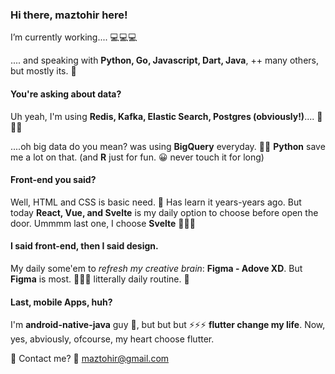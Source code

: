 ### Hi there, maztohir here!

I’m currently working.... :computer::computer::computer:

.... and speaking with **Python, Go, Javascript, Dart, Java**, ++ many others, but mostly its. :information_desk_person:

#### You're asking about data?

Uh yeah, I'm using **Redis, Kafka, Elastic Search, Postgres (obviously!)**.... :floppy_disk::floppy_disk::floppy_disk:

....oh big data do you mean? was using **BigQuery** everyday. :mag_right::mag_right: **Python** save me a lot on that. (and **R** just for fun. :grinning: never touch it for long)

#### Front-end you said?

Well, HTML and CSS is basic need. :kiss: Has learn it years-years ago. But today **React, Vue, and Svelte** is my daily option to choose before open the door. Ummmm last one, I choose **Svelte** :love_letter::love_letter::love_letter:

#### I said front-end, then I said design.

My daily some'em to *refresh my creative brain*: **Figma - Adove XD**. But **Figma** is most. :love_letter::love_letter::love_letter: litterally daily routine. :couplekiss:

#### Last, mobile Apps, huh?

I'm **android-native-java** guy :hatching_chick:, but but but :zap::zap::zap: **flutter change my life**. Now, yes, abviously, ofcourse, my heart choose flutter.

:email:
Contact me? :email: maztohir@gmail.com
